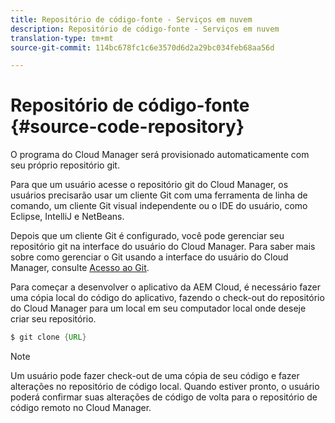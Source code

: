 ```yaml
---
title: Repositório de código-fonte - Serviços em nuvem
description: Repositório de código-fonte - Serviços em nuvem
translation-type: tm+mt
source-git-commit: 114bc678fc1c6e3570d6d2a29bc034feb68aa56d

---
```



# Repositório de código-fonte {#source-code-repository}

O programa do Cloud Manager será provisionado automaticamente com seu próprio repositório git.

Para que um usuário acesse o repositório git do Cloud Manager, os usuários precisarão usar um cliente Git com uma ferramenta de linha de comando, um cliente Git visual independente ou o IDE do usuário, como Eclipse, IntelliJ e NetBeans.

Depois que um cliente Git é configurado, você pode gerenciar seu repositório git na interface do usuário do Cloud Manager. Para saber mais sobre como gerenciar o Git usando a interface do usuário do Cloud Manager, consulte [Acesso ao Git](/help/implementing/cloud-manager/accessing-git.md).

Para começar a desenvolver o aplicativo da AEM Cloud, é necessário fazer uma cópia local do código do aplicativo, fazendo o check-out do repositório do Cloud Manager para um local em seu computador local onde deseje criar seu repositório.

```java
$ git clone {URL}
```

>[!NOTE]
>
> Um usuário pode fazer check-out de uma cópia de seu código e fazer alterações no repositório de código local. Quando estiver pronto, o usuário poderá confirmar suas alterações de código de volta para o repositório de código remoto no Cloud Manager.
